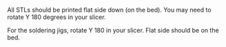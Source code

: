 All STLs should be printed flat side down (on the bed). You may need to rotate Y 180 degrees in your slicer.

For the soldering jigs, rotate Y 180 in your slicer. Flat side should be on the bed.
